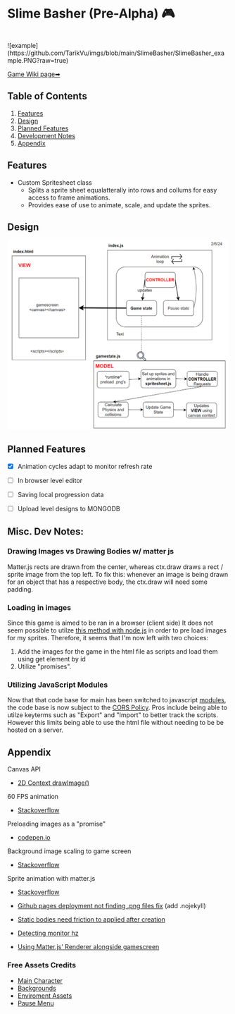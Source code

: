 # Slime Basher (Pre-Alpha) 🎮
<br/>
![example](https://github.com/TarikVu/imgs/blob/main/SlimeBasher/SlimeBasher_example.PNG?raw=true)

[Game Wiki page➡](https://github.com/TarikVu/Deepwood/wiki)

## Table of Contents
1. [Features](#feats)
1. [Design](#design)
1. [Planned Features](#pfeats)
1. [Development Notes](#devnotes)
1. [Appendix](#apdx)


## <a name="feats"></a> Features
- Custom Spritesheet class
  - Splits a sprite sheet equalatterally into rows and collums for easy access to frame animations.
  - Provides ease of use to animate, scale, and update the sprites.


## <a name="design"></a> Design
![diagram](https://github.com/TarikVu/imgs/blob/main/SlimeBasher/slimebasher_diagram.PNG?raw=true)


## <a name="pfeats"></a> Planned Features
- [x] Animation cycles adapt to monitor refresh rate
- [ ] In browser level editor
- [ ] Saving local progression data
- [ ] Upload level designs to MONGODB


## <a name="devnotes"></a> Misc. Dev Notes:
### Drawing Images vs Drawing Bodies w/ matter js
Matter.js rects are drawn from the center, whereas ctx.draw draws a rect / sprite image from the top left. To fix this: whenever an image is being drawn for an object that has a respective body, the ctx.draw will need some padding. 

### Loading in images  
Since this game is aimed to be ran in a browser (client side) It does not seem possible to utilze [this method with node.js](https://nodejs.org/en/learn/manipulating-files/working-with-folders-in-nodejs) in order to pre load images for my sprites.  Therefore, it seems that I'm now left with two choices:

1. Add the images for the game in the html file as scripts and load them using get element by id 
1. Utilize "promises".

### Utilizing JavaScript Modules
Now that that code base for main has been switched to javascript [modules](https://developer.mozilla.org/en-US/docs/Web/JavaScript/Guide/Modules), the code base is now subject to the [CORS Policy](https://stackoverflow.com/questions/52919331/access-to-script-at-from-origin-null-has-been-blocked-by-cors-policy).  Pros include being able to utilze keyterms such as "Export" and "Import" to better track the scripts.  However this limits being able to use the html file without needing to be be hosted on a server. 

    
## <a name="apdx"></a> Appendix 
Canvas API
- [2D Context drawImage()](https://developer.mozilla.org/en-US/docs/Web/API/CanvasRenderingContext2D/drawImage)

60 FPS animation
- [Stackoverflow](https://stackoverflow.com/questions/19764018/controlling-fps-with-requestanimationframe)

Preloading images as a "promise"
- [codepen.io](https://codepen.io/isakov/pen/pogvWPY?editors=0010)

Background image scaling to game screen
- [Stackoverflow](https://stackoverflow.com/questions/23104582/scaling-an-image-to-fit-on-canvas)

Sprite animation with matter.js
- [Stackoverflow](https://stackoverflow.com/questions/65207865/matter-js-is-there-any-way-to-animate-my-sprite)

- [Github pages deployment not finding .png files fix](https://stackoverflow.com/questions/11577147/how-to-fix-http-404-on-github-pages) (add .nojekyll)

- [Static bodies need friction to applied after creation](https://github.com/liabru/matter-js/issues/694)

- [Detecting monitor hz](https://stackoverflow.com/questions/6131051/is-it-possible-to-find-out-what-is-the-monitor-frame-rate-in-javascript)

- [Using Matter.js' Renderer alongside gamescreen](https://github.com/liabru/matter-js/issues/955)


### Free Assets Credits
- [Main Character](https://rvros.itch.io/animated-pixel-hero)
- [Backgrounds](https://free-game-assets.itch.io/free-summer-pixel-art-backgrounds)
- [Enviroment Assets](https://free-game-assets.itch.io/free-summer-pixel-art-backgrounds)
- [Pause Menu](https://srtoasty.itch.io/ui-assets-pack-2)
